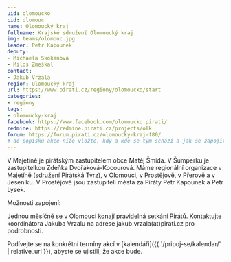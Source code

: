 ```yaml
---
uid: olomoucko
cid: olomouc
name: Olomoucký kraj
fullname: Krajské sdružení Olomoucký kraj
img: teams/olomouc.jpg
leader: Petr Kapounek
deputy:
- Michaela Skokanová
- Miloš Zmeškal
contact:
- Jakub Vrzala
region: Olomoucký kraj
url: https://www.pirati.cz/regiony/olomoucko/start
categories:
- regiony
tags:
- olomoucky-kraj
facebook: https://www.facebook.com/olomoucko.pirati/
redmine: https://redmine.pirati.cz/projects/olk
forum: https://forum.pirati.cz/olomoucky-kraj-f80/
# do popisku akce níže vložte, kdy a kde se tým schází a jak se zapojit
---
```


V Majetíně je pirátským zastupitelem obce Matěj Šmída. V Šumperku je zastupitelkou Zdeňka Dvořáková-Kocourová. Máme regionální organizace v Majetíně (sdružení Pirátská Tvrz), v Olomouci, v Prostějově, v Přerově a v Jeseníku. V Prostějově jsou zastupiteli města za Piráty Petr Kapounek a Petr Lysek.

Možnosti zapojení:

Jednou měsíčně se v Olomouci konají pravidelná setkání Pirátů. Kontaktujte koordinátora Jakuba Vrzalu na adrese jakub.vrzala(аt)pirati.cz pro podrobnosti.

Podívejte se na konkrétní termíny akcí v [kalendáři]({{ '/pripoj-se/kalendar/' | relative_url }}),
abyste se ujistili, že akce bude.
